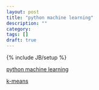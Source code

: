 ```yaml
---
layout: post
title: "python machine learning"
description: ""
category: 
tags: []
draft: true
---
```

{% include JB/setup %}

[python machine learning](http://www.xavierdupre.fr/blog/2013-09-15_nojs.html)

[k-means](http://www.yuanyong.org/blog/python/k-means-using-python)
